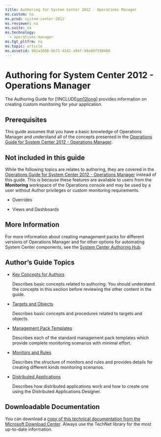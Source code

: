 ```yaml
---
title: Authoring for System Center 2012 - Operations Manager
ms.custom: na
ms.prod: system-center-2012
ms.reviewer: na
ms.suite: na
ms.technology: 
  - operations-manager
ms.tgt_pltfrm: na
ms.topic: article
ms.assetid: 981a3008-0b71-4242-a94f-99a0df590408
---
```

# Authoring for System Center 2012 - Operations Manager
The Authoring Guide for [!INCLUDE[om12long](../Token/om12long_md.md)] provides information on creating custom monitoring for your application.

## Prerequisites
This guide assumes that you have a basic knowledge of Operations Manager and understand all of the concepts presented in the [Operations Guide for System Center 2012 \- Operations Manager](http://go.microsoft.com/fwlink/p/?LinkID=207751).

## Not included in this guide
While the following topics are relates to authoring, they are covered in the [Operations Guide for System Center 2012 \- Operations Manager](http://go.microsoft.com/fwlink/p/?LinkID=207751) instead of this guide. This is because these features are available to users from the **Monitoring** workspace of the Operations console and may be used by a user without Author privileges or custom monitoring requirements.

-   Overrides

-   Views and Dashboards

## More Information
For more information about creating management packs for different versions of Operations Manager and for other options for automating System Center components, see the [System Center Authoring Hub](http://go.microsoft.com/fwlink/?LinkID=275794).

## Author’s Guide Topics

-   [Key Concepts for Authors](../Topic/Key-Concepts-for-Authors.md)

    Describes basic concepts related to authoring. You should understand the concepts in this section before reviewing the other content in the guide.

-   [Targets and Objects](../Topic/Targets-and-Objects.md)

    Describes basic concepts and procedures related to targets and objects.

-   [Management Pack Templates](../Topic/Management-Pack-Templates.md)

    Describes each of the standard management pack templates which provide complete monitoring scenarios with minimal effort.

-   [Monitors and Rules](../Topic/Monitors-and-Rules.md)

    Describes the structure of monitors and rules and provides details for creating different kinds monitoring scenarios.

-   [Distributed Applications](../Topic/Distributed-Applications.md)

    Describes how distributed applications work and how to create one using the Distributed Applications Designer.

## Downloadable Documentation
You can download a [copy of this technical documentation from the Microsoft Download Center](http://go.microsoft.com/fwlink/?LinkId=246682). Always use the TechNet library for the most up\-to\-date information.

